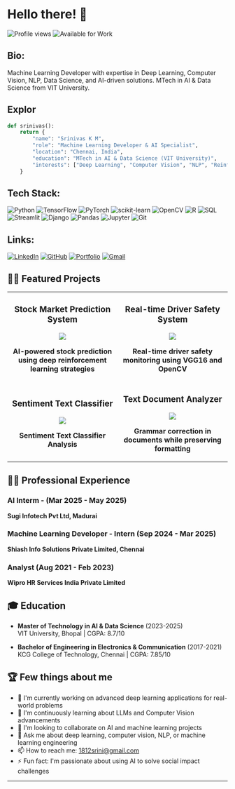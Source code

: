 # Hello there! 👋

![Profile views](https://komarev.com/ghpvc/?username=srini1812&color=blue) ![Available for Work](https://img.shields.io/badge/Available_for-Machine_Learning_Projects-brightgreen)

## Bio:

Machine Learning Developer with expertise in Deep Learning, Computer Vision, NLP, Data Science, and AI-driven solutions. MTech in AI & Data Science from VIT University.

## Explor

```python
def srinivas():
    return {
        "name": "Srinivas K M",
        "role": "Machine Learning Developer & AI Specialist",
        "location": "Chennai, India",
        "education": "MTech in AI & Data Science (VIT University)",
        "interests": ["Deep Learning", "Computer Vision", "NLP", "Reinforcement Learning"]
    }
```

## Tech Stack:

![Python](https://img.shields.io/badge/python-3670A0?style=for-the-badge&logo=python&logoColor=ffdd54)
![TensorFlow](https://img.shields.io/badge/TensorFlow-%23FF6F00.svg?style=for-the-badge&logo=TensorFlow&logoColor=white)
![PyTorch](https://img.shields.io/badge/PyTorch-%23EE4C2C.svg?style=for-the-badge&logo=PyTorch&logoColor=white)
![scikit-learn](https://img.shields.io/badge/scikit--learn-%23F7931E.svg?style=for-the-badge&logo=scikit-learn&logoColor=white)
![OpenCV](https://img.shields.io/badge/opencv-%23white.svg?style=for-the-badge&logo=opencv&logoColor=white)
![R](https://img.shields.io/badge/r-%23276DC3.svg?style=for-the-badge&logo=r&logoColor=white)
![SQL](https://img.shields.io/badge/SQL-4479A1?style=for-the-badge&logo=mysql&logoColor=white)
![Streamlit](https://img.shields.io/badge/Streamlit-FF4B4B?style=for-the-badge&logo=Streamlit&logoColor=white)
![Django](https://img.shields.io/badge/django-%23092E20.svg?style=for-the-badge&logo=django&logoColor=white)
![Pandas](https://img.shields.io/badge/pandas-%23150458.svg?style=for-the-badge&logo=pandas&logoColor=white)
![Jupyter](https://img.shields.io/badge/Jupyter-%23F37626.svg?style=for-the-badge&logo=Jupyter&logoColor=white)
![Git](https://img.shields.io/badge/git-%23F05033.svg?style=for-the-badge&logo=git&logoColor=white)

## Links:

[![LinkedIn](https://img.shields.io/badge/linkedin-%230077B5.svg?style=for-the-badge&logo=linkedin&logoColor=white)](https://linkedin.com/in/srinivas-k-m)
[![GitHub](https://img.shields.io/badge/github-%23121011.svg?style=for-the-badge&logo=github&logoColor=white)](https://github.com/srini1812)
[![Portfolio](https://img.shields.io/badge/Portfolio-%23000000.svg?style=for-the-badge&logo=firefox&logoColor=#FF7139)](https://github.com/srini1812/srini1812)
[![Gmail](https://img.shields.io/badge/Gmail-D14836?style=for-the-badge&logo=gmail&logoColor=white)](mailto:1812srini@gmail.com)

## 👨‍💻 Featured Projects

<table>
  <tr>
    <td width="50%">
      <h3 align="center">Stock Market Prediction System</h3>
      <div align="center">
        <a href="https://github.com/srini1812/Deep-Reinforcement-Learning-on-Stock" target="_blank">
        </a>
        <p>
          <a href="https://github.com/srini1812/Deep-Reinforcement-Learning-on-Stock" target="_blank">
            <img src="https://img.shields.io/badge/Code-View_on_GitHub-blue?style=for-the-badge&logo=github">
          </a>
        </p>
        <p><strong>AI-powered stock prediction using deep reinforcement learning strategies</strong></p>
      </div>
    </td>
    <td width="50%">
      <h3 align="center">Real-time Driver Safety System</h3>
      <div align="center">
        <a href="https://github.com/srini1812/Drowsiness-Driver-detection" target="_blank">
        </a>
        <p>
          <a href="https://github.com/srini1812/Drowsiness-Driver-detection" target="_blank">
            <img src="https://img.shields.io/badge/Code-View_on_GitHub-blue?style=for-the-badge&logo=github">
          </a>
        </p>
        <p><strong>Real-time driver safety monitoring using VGG16 and OpenCV</strong></p>
      </div>
    </td>
  </tr>
  <tr>
    <td width="50%">
      <h3 align="center">Sentiment Text Classifier</h3>
      <div align="center">
        <a href="https://github.com/srini1812/Sentiment_Text_Classifier_based_on_distilBERT" target="_blank">
        </a>
        <p>
          <a href="https://github.com/srini1812/Sentiment_Text_Classifier_based_on_distilBERT" target="_blank">
            <img src="https://img.shields.io/badge/Code-View_on_GitHub-blue?style=for-the-badge&logo=github">
          </a>
        </p>
        <p><strong>Sentiment Text Classifier Analysis</strong></p>
      </div>
    </td>
    <td width="50%">
      <h3 align="center">Text Document Analyzer</h3>
      <div align="center">
        <a href="https://textdocanalyer.streamlit.app/" target="_blank">
        </a>
        <p>
          <a href="https://textdocanalyer.streamlit.app/" target="_blank">
          </a>
          <a href="https://github.com/srini1812/text-document-analyzer" target="_blank">
             <img src="https://img.shields.io/badge/Code-View_on_GitHub-blue?style=for-the-badge&logo=github">
          </a>
        </p>
        <p><strong>Grammar correction in documents while preserving formatting</strong></p>
      </div>
    </td>
  </tr>
</table>

## 👨‍💼 Professional Experience

### AI Interm - (Mar 2025 - May 2025)
**Sugi Infotech Pvt Ltd, Madurai**

### Machine Learning Developer - Intern (Sep 2024 - Mar 2025)
**Shiash Info Solutions Private Limited, Chennai**

### Analyst (Aug 2021 - Feb 2023)
**Wipro HR Services India Private Limited**

## 🎓 Education

- **Master of Technology in AI & Data Science** (2023-2025)  
  VIT University, Bhopal | CGPA: 8.7/10
  
- **Bachelor of Engineering in Electronics & Communication** (2017-2021)  
  KCG College of Technology, Chennai | CGPA: 7.85/10

## 🏆 Few things about me

- 🔭 I'm currently working on advanced deep learning applications for real-world problems
- 🌱 I'm continuously learning about LLMs and Computer Vision advancements
- 👯 I'm looking to collaborate on AI and machine learning projects
- 💬 Ask me about deep learning, computer vision, NLP, or machine learning engineering
- 📫 How to reach me: [1812srini@gmail.com](mailto:1812srini@gmail.com)
- ⚡ Fun fact: I'm passionate about using AI to solve social impact challenges

---
